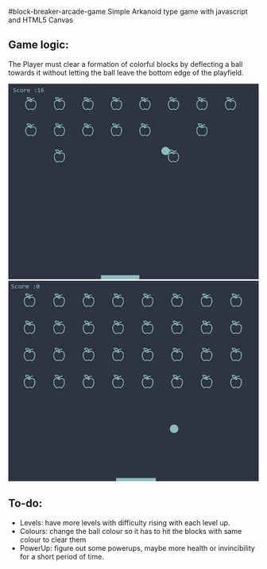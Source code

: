 #block-breaker-arcade-game
Simple Arkanoid type game with javascript and HTML5 Canvas

Game logic:
----------
The Player must clear a formation of colorful blocks by deflecting a ball towards it without letting the ball leave the bottom edge of the playfield.

![Screen1](1.png)
![Screen2](2.png)

To-do:
----------
- Levels: have more levels with difficulty rising with each level up.  
- Colours: change the ball colour so it has to hit the blocks with same colour to clear them
- PowerUp: figure out some powerups, maybe more health or invincibility for a short period of time.  
